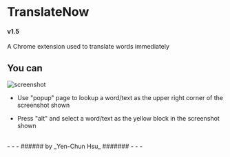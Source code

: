 TranslateNow
============

#### v1.5

A Chrome extension used to translate words immediately

You can
-------
![screenshot](https://raw.github.com/headhsu2568/TranslateNow/master/images/screenshot.png)

* Use "popup" page to lookup a word/text as the upper right corner of the screenshot shown

* Press "alt" and select a word/text as the yellow block in the screenshot shown

<br />
- - -
###### by _Yen-Chun Hsu_ #######
- - -
